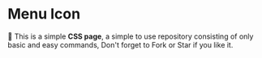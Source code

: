 # Menu Icon
:apple: This is a simple **CSS page**, a simple to use repository consisting of only basic and easy commands, Don't forget to Fork or Star if you like it.

